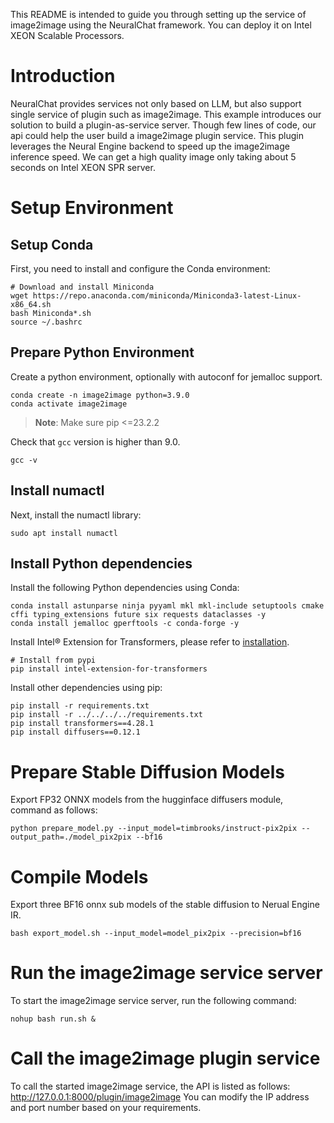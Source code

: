 
This README is intended to guide you through setting up the service of image2image using the NeuralChat framework. You can deploy it on Intel XEON Scalable Processors.

# Introduction
NeuralChat provides services not only based on LLM, but also support single service of plugin such as image2image. This example introduces our solution to build a plugin-as-service server. Though few lines of code, our api could help the user build a image2image plugin service. This plugin leverages the Neural Engine backend to speed up the image2image inference speed. We can get a high quality image only taking about 5 seconds on Intel XEON SPR server.

# Setup Environment

## Setup Conda

First, you need to install and configure the Conda environment:

```shell
# Download and install Miniconda
wget https://repo.anaconda.com/miniconda/Miniconda3-latest-Linux-x86_64.sh
bash Miniconda*.sh
source ~/.bashrc
```

## Prepare Python Environment
Create a python environment, optionally with autoconf for jemalloc support.
```shell
conda create -n image2image python=3.9.0
conda activate image2image
```
>**Note**: Make sure pip <=23.2.2

Check that `gcc` version is higher than 9.0.
```shell
gcc -v
```

## Install numactl

Next, install the numactl library:

```shell
sudo apt install numactl
```

## Install Python dependencies

Install the following Python dependencies using Conda:

```shell
conda install astunparse ninja pyyaml mkl mkl-include setuptools cmake cffi typing_extensions future six requests dataclasses -y
conda install jemalloc gperftools -c conda-forge -y
```

Install Intel® Extension for Transformers, please refer to [installation](/docs/installation.md).
```shell
# Install from pypi
pip install intel-extension-for-transformers
```

Install other dependencies using pip:

```shell
pip install -r requirements.txt
pip install -r ../../../../requirements.txt
pip install transformers==4.28.1
pip install diffusers==0.12.1
```


# Prepare Stable Diffusion Models

Export FP32 ONNX models from the hugginface diffusers module, command as follows:

```shell
python prepare_model.py --input_model=timbrooks/instruct-pix2pix --output_path=./model_pix2pix --bf16
```

# Compile Models

Export three BF16 onnx sub models of the stable diffusion to Nerual Engine IR.

```shell
bash export_model.sh --input_model=model_pix2pix --precision=bf16
```



# Run the image2image service server
To start the image2image service server, run the following command:

```shell
nohup bash run.sh &
```

# Call the image2image plugin service
To call the started image2image service, the API is listed as follows:
http://127.0.0.1:8000/plugin/image2image
You can modify the IP address and port number based on your requirements.

